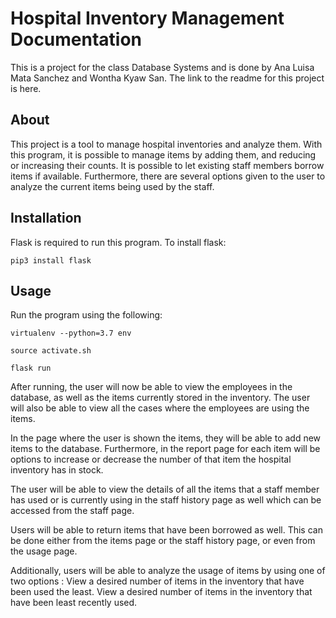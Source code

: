 # Hospital Inventory Management Documentation

This is a project for the class Database Systems and is done by Ana Luisa Mata Sanchez and Wontha Kyaw San. The link to the readme for this project is here.


## About
This project is a tool to manage hospital inventories and analyze them. With this program, it is possible to manage items by adding them, and reducing or increasing their counts.  It is possible to let existing staff members borrow items if available. Furthermore, there are several options given to the user to analyze the current items being used by the staff. 

## Installation
Flask is required to run this program. To install flask:

`pip3 install flask`

## Usage
Run the program using the following:

`virtualenv --python=3.7 env`

`source activate.sh`

`flask run`

After running, the user will now be able to view the employees in the database, as well as the items currently stored in the inventory. The user will also be able to view all the cases where the employees are using the items.

In the page where the user is shown the items, they will be able to add new items to the database. Furthermore, in the report page for each item will be options to increase or decrease the number of that item the hospital inventory has in stock.

The user will be able to view the details of all the items that a staff member has used or is currently using in the staff history page as well which can be accessed from the staff page. 

Users will be able to return items that have been borrowed as well. This can be done either from the items page or the staff history page, or even from the usage page. 

Additionally, users will be able to analyze the usage of items by using one of two options :
View a desired number of items in the inventory that have been used the least.
View a desired number of items in the inventory that have been least recently used.
